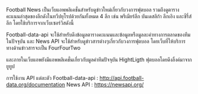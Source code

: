 Football News เป็นเว็บแอพพลิเคชั่นสำหรับดูข่าวใหม่เกี่ยวกับวงการฟุตบอล รวมถึงดูตารางคะแนนล่าสุดของลีกดังในทวีปยุโรปด้วยกันทั้งหมด 4 ลีก เช่น พรีเมียร์ลีก บันเดสลิก้า
ลีกเอิง และซีรี่ส์ลีก โดยใช้บริการจากเว็บเซอร์วิสดังนี้

Football-data-api จะใช้สำหรับดึงข้อมูลตารางคะแนนและข้อมูลหรือมูลละค่าทางการตลาดของทีมในปัจจุบัน 
และ News API จะใช้สำหรับดูข่าวสารต่างๆเกี่ยวกับวงการฟุตบอล โดยเว็บที่ให้บริการทางด้านข่าวสารจะเป็น FourFourTwo 

และภายในเว็บแอพยังมีแอพพลิเคชั่นเกี่ยวกับมูลค่าทีมปัจจุบัน HightLigth ฟุตบอลโดยดึงลิ้งค์มาจากยูทูป

การใช้งาน API แต่ละตัว
Football-data-api : http://api.football-data.org/documentation
News API : https://newsapi.org/
